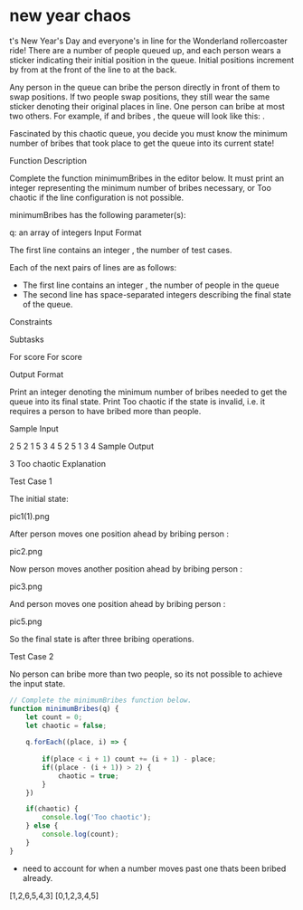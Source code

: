 # new year chaos
t's New Year's Day and everyone's in line for the Wonderland rollercoaster ride! There are a number of people queued up, and each person wears a sticker indicating their initial position in the queue. Initial positions increment by  from  at the front of the line to  at the back.

Any person in the queue can bribe the person directly in front of them to swap positions. If two people swap positions, they still wear the same sticker denoting their original places in line. One person can bribe at most two others. For example, if  and  bribes , the queue will look like this: .

Fascinated by this chaotic queue, you decide you must know the minimum number of bribes that took place to get the queue into its current state!

Function Description

Complete the function minimumBribes in the editor below. It must print an integer representing the minimum number of bribes necessary, or Too chaotic if the line configuration is not possible.

minimumBribes has the following parameter(s):

q: an array of integers
Input Format

The first line contains an integer , the number of test cases.

Each of the next  pairs of lines are as follows: 
- The first line contains an integer , the number of people in the queue 
- The second line has  space-separated integers describing the final state of the queue.

Constraints

Subtasks

For  score 
For  score 

Output Format

Print an integer denoting the minimum number of bribes needed to get the queue into its final state. Print Too chaotic if the state is invalid, i.e. it requires a person to have bribed more than  people.

Sample Input

2
5
2 1 5 3 4
5
2 5 1 3 4
Sample Output

3
Too chaotic
Explanation

Test Case 1

The initial state:

pic1(1).png

After person  moves one position ahead by bribing person :

pic2.png

Now person  moves another position ahead by bribing person :

pic3.png

And person  moves one position ahead by bribing person :

pic5.png

So the final state is  after three bribing operations.

Test Case 2

No person can bribe more than two people, so its not possible to achieve the input state.


```javascript
// Complete the minimumBribes function below.
function minimumBribes(q) {
    let count = 0;
    let chaotic = false;
    
    q.forEach((place, i) => {
        
        if(place < i + 1) count += (i + 1) - place;
        if((place - (i + 1)) > 2) {
            chaotic = true;
        }
    })

    if(chaotic) {
        console.log('Too chaotic');
    } else {
        console.log(count);
    }
}

```

- need to account for when a number moves past one thats been bribed already.


[1,2,6,5,4,3]
[0,1,2,3,4,5]